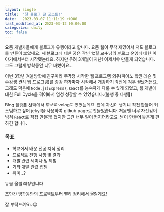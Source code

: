 ```yaml
---
layout: single
title:  "첫 블로그 글 포스트!"
date:   2023-03-07 11:11:19 +0900
last_modified_at: 2023-03-12 00:00:00
categories: daily
toc: false
---
```

요즘 개발자들에게 블로그가 유행이라고 합니다. 요즘 웹이 무척 재밌어서 저도 블로그를 만들어 보았네요. 제 블로그에 대한 꿈은 작년 12월 교수님의 블로그 운영에 대한 이야기에서부터 시작됐는데요. 하지만 무려 3개월이 지난! 이제서야 만들게 되었습니다. 그도 그럴게 방학동안 너무 바빴어요\...

이번 3학년 겨울방학에 친구따라 무작정 시작한 웹 프로그램 외주(피아노 학원 레슨 및 수강생 관리 웹 프로그램)를 종강 하자마자 시작해서 개강하기 직전에 겨우 끝냈거든요. 그래도 덕분에 `Node.js(Express)`, `React`를 능숙하게 다룰 수 있게 되었고, 웹 개발에 대한 Full Cycle을 겪어봐서 엄청 성장할 수 있었습니다.(불행 중 다행🥲)

Blog 플랫폼 선택에서 후보로 velog도 있었는데요. 웹에 자신이 생기니 직접 만들어 커스텀하고 싶어 jekyll을 사용하여 github page로 만들었습니다. 처음엔 너무 자신감이 넘쳐 `React`로 직접 만들까! 했지만 그건 너무 일이 커지더라고요. 남이 만들어 놓은게 편하긴 합니다.

### 목표

 - 학교에서 배운 전공 지식 정리
 - 프로젝트 진행 사항 및 결과
 - 개발 관련 세미나 및 체험
 - 기타 개발 관련 잡담
 - 취미\...?

 등을 올릴 예정입니다.

 조만간 방학동안의 프로젝트부터 빨리 정리해서 올릴게요!

 잘 부탁드려요~😉